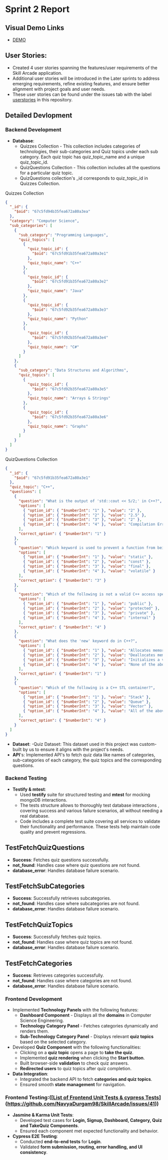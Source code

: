# Sprint 2 Report


## Visual Demo Links
- [DEMO](https://tinyurl.com/mrykh238)


## User Stories:
- Created 4 user stories spanning the features/user requirements of the Skill Arcade application. 
- Additional user stories will be introduced in the Later sprints to address emerging requirements, refine existing features, and ensure better alignment with project goals and user needs.
- These user stories can be found under the issues tab with the label [userstories](https://github.com/NavyaDurgam98/SkillArcade/issues) in this repository.


## Detailed Devlopment
### Backend Development  
- **Database**:
  - Quizzes Collection - This collection includes categories of technologies, their sub-categories and Quiz topics under each sub category. Each quiz topic has quiz_topic_name and a unique quiz_topic_id.  
  - QuizQuestions Collection - This collection includes all the questions for a particular quiz topic.
  - QuizQuestions collection's _id corresponds to quiz_topic_id in Quizzes Collection.
  
Quizzes Collection  
```json
{
  "_id": {
    "$oid": "67c5fd94b35fea672a80a3ea"
  },
  "category": "Computer Science",
  "sub_categories": [
    {
      "sub_category": "Programming Languages",
      "quiz_topics": [
        {
          "quiz_topic_id": {
            "$oid": "67c5fd91b35fea672a80a3e1"
          },
          "quiz_topic_name": "C++"
        },
        {
          "quiz_topic_id": {
            "$oid": "67c5fd91b35fea672a80a3e2"
          },
          "quiz_topic_name": "Java"
        },
        {
          "quiz_topic_id": {
            "$oid": "67c5fd92b35fea672a80a3e3"
          },
          "quiz_topic_name": "Python"
        },
        {
          "quiz_topic_id": {
            "$oid": "67c5fd92b35fea672a80a3e4"
          },
          "quiz_topic_name": "C#"
        }
      ]
    },
    {
      "sub_category": "Data Structures and Algorithms",
      "quiz_topics": [
        {
          "quiz_topic_id": {
            "$oid": "67c5fd92b35fea672a80a3e5"
          },
          "quiz_topic_name": "Arrays & Strings"
        },
        {
          "quiz_topic_id": {
            "$oid": "67c5fd92b35fea672a80a3e6"
          },
          "quiz_topic_name": "Graphs"
        }
      ]
    }
  ]
}
```
QuizQuestions Collection
```json
{
  "_id": {
    "$oid": "67c5fd91b35fea672a80a3e1"
  },
  "quiz_topic": "C++",
  "questions": [
    {
      "question": "What is the output of 'std::cout << 5/2;' in C++?",
      "options": [
        { "option_id": { "$numberInt": "1" }, "value": "2" },
        { "option_id": { "$numberInt": "2" }, "value": "2.5" },
        { "option_id": { "$numberInt": "3" }, "value": "2" },
        { "option_id": { "$numberInt": "4" }, "value": "Compilation Error" }
      ],
      "correct_option": { "$numberInt": "1" }
    },
    {
      "question": "Which keyword is used to prevent a function from being overridden?",
      "options": [
        { "option_id": { "$numberInt": "1" }, "value": "static" },
        { "option_id": { "$numberInt": "2" }, "value": "const" },
        { "option_id": { "$numberInt": "3" }, "value": "final" },
        { "option_id": { "$numberInt": "4" }, "value": "volatile" }
      ],
      "correct_option": { "$numberInt": "3" }
    },
    {
      "question": "Which of the following is not a valid C++ access specifier?",
      "options": [
        { "option_id": { "$numberInt": "1" }, "value": "public" },
        { "option_id": { "$numberInt": "2" }, "value": "protected" },
        { "option_id": { "$numberInt": "3" }, "value": "private" },
        { "option_id": { "$numberInt": "4" }, "value": "internal" }
      ],
      "correct_option": { "$numberInt": "4" }
    },
    {
      "question": "What does the 'new' keyword do in C++?",
      "options": [
        { "option_id": { "$numberInt": "1" }, "value": "Allocates memory" },
        { "option_id": { "$numberInt": "2" }, "value": "Deallocates memory" },
        { "option_id": { "$numberInt": "3" }, "value": "Initializes a variable" },
        { "option_id": { "$numberInt": "4" }, "value": "None of the above" }
      ],
      "correct_option": { "$numberInt": "1" }
    },
    {
      "question": "Which of the following is a C++ STL container?",
      "options": [
        { "option_id": { "$numberInt": "1" }, "value": "Stack" },
        { "option_id": { "$numberInt": "2" }, "value": "Queue" },
        { "option_id": { "$numberInt": "3" }, "value": "Vector" },
        { "option_id": { "$numberInt": "4" }, "value": "All of the above" }
      ],
      "correct_option": { "$numberInt": "4" }
    }
  ]
}
```
- **Dataset**:
  -Quiz Dataset: This dataset used in this project was custom-built by us to ensure it aligns with the project's needs.
- **API**'s:
  Implemented API's to fetch quiz data like names of categories, sub-categories of each category, the quiz topics and the corresponding questions.

### Backend Testing
- **Testify & mtest**:
  - Used **testify** suite for structured testing and **mtest** for mocking mongoDB interactions.
  - The tests structure allows to thoroughly test database interactions , covering success and various failure scenarios, all without needing a real database.
  - Code includes a complete test suite covering all services to validate their functionality and performance. These tests help maintain code quality and prevent regressions.

## TestFetchQuizQuestions
-  **Success**: Fetches quiz questions successfully.
-  **not_found**: Handles case where quiz questions are not found.
-  **database_error**: Handles database failure scenario.

## TestFetchSubCategories
-  **Success**: Successfully retrieves subcategories.
-  **not_found**: Handles case where subcategories are not found.
-  **database_error**: Handles database failure scenario.

## TestFetchQuizTopics
-  **Success**: Successfully fetches quiz topics.
-  **not_found**: Handles case where quiz topics are not found.
-  **database_error**: Handles database failure scenario.

## TestFetchCategories
-  **Success**: Retrieves categories successfully.
-  **not_found**: Handles case where categories are not found.
-  **database_error**: Handles database failure scenario.


### Frontend Development  
- Implemented **Technology Panels** with the following features:
  - **Dashboard Component** - Displays all the **domains** in Computer Science Engineering.
  - **Technology Category Panel** - Fetches categories dynamically and renders them.
  - **Sub-Technology Category Panel** - Displays relevant **quiz topics** based on the selected category.
- Developed **Quiz Component** with the following functionalities:
  - Clicking on a **quiz topic** opens a page to **take the quiz**.
  - Implemented **quiz rendering** when clicking the **Start button**.
  - Built browser-side **validation** to check quiz answers.
  - **Redirected users** to quiz topics after quiz completion.
- **Data Integration**:
  - Integrated the backend API to fetch **categories and quiz topics**.
  - Ensured smooth **state management** for navigation.
 
### Frontend Testing:([[List of Frontend Unit Tests & cypress Tests](https://github.com/NavyaDurgam98/SkillArcade/issues/41)](https://github.com/NavyaDurgam98/SkillArcade/issues/41))
- **Jasmine & Karma Unit Tests**:
  - Developed test cases for **Login, Signup, Dashboard, Category, Quiz and TakeQuiz Components**.
  - Ensured each component met expected functionality and behavior.
- **Cypress E2E Testing**:
  - Conducted **end-to-end tests** for **Login**.
  - Validated **form submission, routing, error handling, and UI consistency**.







